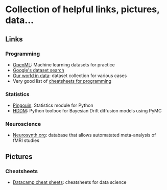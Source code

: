 # Collection of helpful links, pictures, data...

## Links

### Programming
* [OpenML](https://www.openml.org/home): Machine learning datasets for practice
* [Google's dataset search](https://datasetsearch.research.google.com/)
* [Our world in data](https://ourworldindata.org/): dataset collection for various cases
* Very good list of [cheatsheets for programming](https://github.com/LeCoupa/awesome-cheatsheets)

### Statistics
* [Pingouin](https://pingouin-stats.org/): Statistics module for Python
* [HDDM](http://ski.clps.brown.edu/hddm_docs): Python toolbox for Bayesian Drift diffusion models using PyMC

### Neuroscience
* [Neurosynth.org](https://neurosynth.org/): database that allows automatated meta-analysis of fMRI studies

## Pictures

### Cheatsheets
* [Datacamp cheat sheets](https://www.datacamp.com/community/data-science-cheatsheets): cheatsheets for data science
